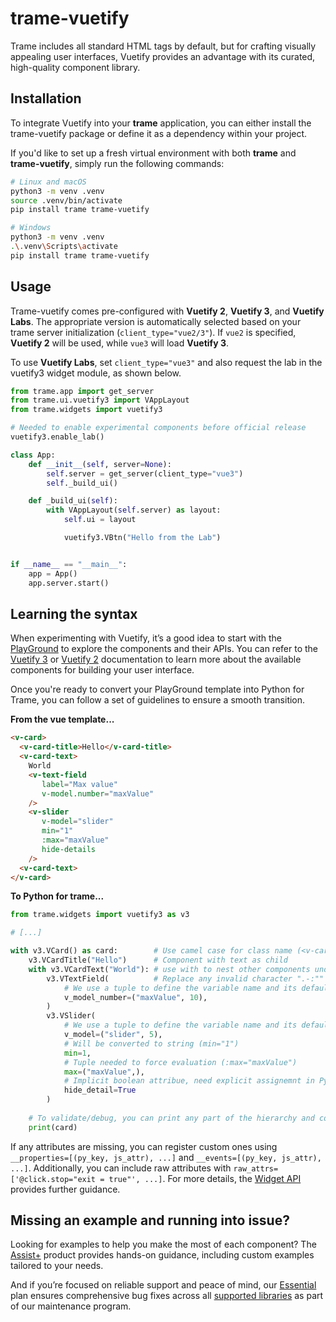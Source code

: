 # trame-vuetify

Trame includes all standard HTML tags by default, but for crafting visually appealing user interfaces, Vuetify provides an advantage with its curated, high-quality component library.

## Installation

To integrate Vuetify into your __trame__ application, you can either install the trame-vuetify package or define it as a dependency within your project.

If you'd like to set up a fresh virtual environment with both __trame__ and __trame-vuetify__, simply run the following commands:

```sh
# Linux and macOS
python3 -m venv .venv
source .venv/bin/activate
pip install trame trame-vuetify

# Windows
python3 -m venv .venv
.\.venv\Scripts\activate
pip install trame trame-vuetify
```

## Usage

Trame-vuetify comes pre-configured with __Vuetify 2__, __Vuetify 3__, and __Vuetify Labs__. The appropriate version is automatically selected based on your trame server initialization (`client_type="vue2/3"`). If `vue2` is specified, __Vuetify 2__ will be used, while `vue3` will load __Vuetify 3__.

To use __Vuetify Labs__, set `client_type="vue3"` and also request the lab in the vuetify3 widget module, as shown below.

```python
from trame.app import get_server
from trame.ui.vuetify3 import VAppLayout
from trame.widgets import vuetify3

# Needed to enable experimental components before official release
vuetify3.enable_lab()

class App:
    def __init__(self, server=None):
        self.server = get_server(client_type="vue3")
        self._build_ui()

    def _build_ui(self):
        with VAppLayout(self.server) as layout:
            self.ui = layout

            vuetify3.VBtn("Hello from the Lab")


if __name__ == "__main__":
    app = App()
    app.server.start()
```

## Learning the syntax

When experimenting with Vuetify, it’s a good idea to start with the [PlayGround](https://play.vuetifyjs.com/) to explore the components and their APIs. You can refer to the [Vuetify 3](https://vuetifyjs.com/en/components/all/) or [Vuetify 2](https://v2.vuetifyjs.com/en/) documentation to learn more about the available components for building your user interface.

Once you're ready to convert your PlayGround template into Python for Trame, you can follow a set of guidelines to ensure a smooth transition.

__From the vue template...__

```html
<v-card>
  <v-card-title>Hello</v-card-title>
  <v-card-text>
    World
    <v-text-field
       label="Max value"
       v-model.number="maxValue"
    />
    <v-slider
       v-model="slider"
       min="1"
       :max="maxValue"
       hide-details
    />
  <v-card-text>
</v-card>
```

__To Python for trame...__

```python
from trame.widgets import vuetify3 as v3

# [...]

with v3.VCard() as card:        # Use camel case for class name (<v-card>)
    v3.VCardTitle("Hello")      # Component with text as child
    with v3.VCardText("World"): # use with to nest other components under
        v3.VTextField(          # Replace any invalid character ".-:"" to "_" in keyword
            # We use a tuple to define the variable name and its default/initial value
            v_model_number=("maxValue", 10), 
        )
        v3.VSlider(
            # We use a tuple to define the variable name and its default/initial value
            v_model=("slider", 5),
            # Will be converted to string (min="1")
            min=1,
            # Tuple needed to force evaluation (:max="maxValue")
            max=("maxValue",), 
            # Implicit boolean attribue, need explicit assignemnt in Python
            hide_detail=True 
        )
    
    # To validate/debug, you can print any part of the hierarchy and compare it with the one expected from the playground
    print(card)

```

If any attributes are missing, you can register custom ones using `__properties=[(py_key, js_attr), ...]` and `__events=[(py_key, js_attr), ...]`. Additionally, you can include raw attributes with `raw_attrs=['@click.stop="exit = true"', ...]`. For more details, the [Widget API](https://trame.readthedocs.io/en/latest/core.widget.html#widget) provides further guidance.

## Missing an example and running into issue?

Looking for examples to help you make the most of each component? The [Assist+](./support.html#the-assist) product provides hands-on guidance, including custom examples tailored to your needs.

And if you’re focused on reliable support and peace of mind, our [Essential](./support.html#the-essential) plan ensures comprehensive bug fixes across all [supported libraries](https://github.com/topics/trame-maintenance-program) as part of our maintenance program.